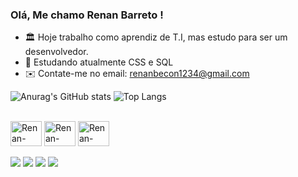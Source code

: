 ### Olá, Me chamo Renan Barreto !


- 🏛️ Hoje trabalho como aprendiz de T.I, mas estudo para ser um desenvolvedor.
- 💭 Estudando atualmente CSS e SQL
- ✉️ Contate-me no email: renanbecon1234@gmail.com

![Anurag's GitHub stats](https://github-readme-stats.vercel.app/api?username=barlitz&show_icons=true&theme=dark)
![Top Langs](https://github-readme-stats.vercel.app/api/top-langs/?username=barlitz&layout=compact&langs_count=16&theme=dark)
</div>

<div style="display: inline_block"><br>
     <img align="center" alt="Renan-HTML" height="40" width="50" src="https://cdn.jsdelivr.net/gh/devicons/devicon/icons/html5/html5-original.svg" />                          <img align="center" alt="Renan-HTML" height="40" width="50" src="https://cdn.jsdelivr.net/gh/devicons/devicon/icons/css3/css3-original.svg" />
     <img align="center" alt="Renan-HTML" height="40" width="50" src="https://cdn.jsdelivr.net/gh/devicons/devicon/icons/mysql/mysql-original.svg" />
</div>
<br>     
     
<div>
<a href="https://instagram.com/renanb_barreto" target"_blank"><img src="https://img.shields.io/badge/Instagram-E4405F?style=for-the-badge&logo=instagram&logoColor=white"target="_blank"></a>
<a href="https://https://www.linkedin.com/in/renan-barreto-3781a619b/" target"_blank"><img src="https://img.shields.io/badge/LinkedIn-0077B5?style=for-the-badge&logo=linkedin&logoColor=white"target="_blank"></a>
<a href="https://instagram.com/renanb_barreto" target"_blank"><img src="https://img.shields.io/badge/Gmail-D14836?style=for-the-badge&logo=gmail&logoColor=white"target="_blank"></a>
<a href="https://https://https://www.twitch.tv/barlitz/" target"_blank"><img src="https://img.shields.io/badge/Twitch-9146FF?style=for-the-badge&logo=twitch&logoColor=white"target="_blank"></a>
